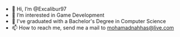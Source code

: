 - 👋 Hi, I’m @Excalibur97
- 👀 I’m interested in Game Development
- 🌱 I've graduated with a Bachelor's Degree in Computer Science
- 📫 How to reach me, send me a mail to mohamadnahhas@live.com 

<!---
Excalibur97/Excalibur97 is a ✨ special ✨ repository because its `README.md` (this file) appears on your GitHub profile.
You can click the Preview link to take a look at your changes.
--->
